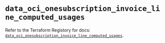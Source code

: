 # `data_oci_onesubscription_invoice_line_computed_usages`

Refer to the Terraform Registory for docs: [`data_oci_onesubscription_invoice_line_computed_usages`](https://registry.terraform.io/providers/oracle/oci/6.18.0/docs/data-sources/onesubscription_invoice_line_computed_usages).
